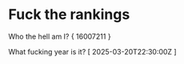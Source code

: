 # Fuck the rankings

Who the hell am I?
{ 16007211 }

What fucking year is it?
[ 2025-03-20T22:30:00Z ]
